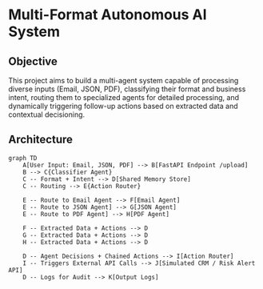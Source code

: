 # Multi-Format Autonomous AI System

## Objective
This project aims to build a multi-agent system capable of processing diverse inputs (Email, JSON, PDF), classifying their format and business intent, routing them to specialized agents for detailed processing, and dynamically triggering follow-up actions based on extracted data and contextual decisioning.

## Architecture

```mermaid
graph TD
    A[User Input: Email, JSON, PDF] --> B[FastAPI Endpoint /upload]
    B --> C{Classifier Agent}
    C -- Format + Intent --> D[Shared Memory Store]
    C -- Routing --> E{Action Router}

    E -- Route to Email Agent --> F[Email Agent]
    E -- Route to JSON Agent] --> G[JSON Agent]
    E -- Route to PDF Agent] --> H[PDF Agent]

    F -- Extracted Data + Actions --> D
    G -- Extracted Data + Actions --> D
    H -- Extracted Data + Actions --> D

    D -- Agent Decisions + Chained Actions --> I[Action Router]
    I -- Triggers External API Calls --> J[Simulated CRM / Risk Alert API]
    D -- Logs for Audit --> K[Output Logs]